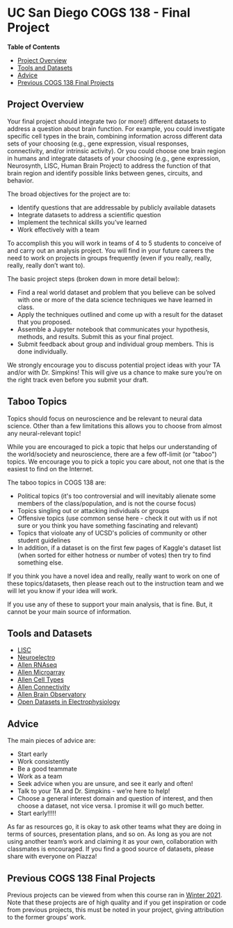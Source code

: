 
# UC San Diego COGS 138 - Final Project

**Table of Contents**

- [Project Overview](#Project-Overview)
- [Tools and Datasets](#Tools-and-Datasets)
- [Advice](#Advice)
- [Previous COGS 138 Final Projects](#Previous-COGS-138-Final-Projects)

<!-- toc -->

## Project Overview

Your final project should integrate two (or more!) different datasets to address a question about brain function. For example, you could investigate specific cell types in the brain, combining information across different data sets of your choosing (e.g., gene expression, visual responses, connectivity, and/or intrinsic activity). Or you could choose one brain region in humans and integrate datasets of your choosing (e.g., gene expression, Neurosynth, LISC, Human Brain Project) to address the function of that brain region and identify possible links between genes, circuits, and behavior.

The broad objectives for the project are to:

* Identify questions that are addressable by publicly available datasets
* Integrate datasets to address a scientific question
* Implement the technical skills you’ve learned
* Work effectively with a team

To accomplish this you will work in teams of 4 to 5 students to conceive of and carry out an analysis project. You will find in your future careers the need to work on projects in groups frequently (even if you really, really, really, really don’t want to).

The basic project steps (broken down in more detail below):

- Find a real world dataset and problem that you believe can be solved with one or more of the data science techniques we have learned in class.
- Apply the techniques outlined and come up with a result for the dataset that you proposed.
- Assemble a Jupyter notebook that communicates your hypothesis, methods, and results. Submit this as your final project.
- Submit feedback about group and individual group members. This is done individually.

We strongly encourage you to discuss potential project ideas with your TA and/or with Dr. Simpkins! This will give us a chance to make sure you’re on the right track even before you submit your draft.

## Taboo Topics

Topics should focus on neuroscience and be relevant to neural data science. Other than a few limitations this allows you to choose from almost any neural-relevant topic!

While you are encouraged to pick a topic that helps our understanding of the world/society and neuroscience, there are a few off-limit (or "taboo") topics. We encourage you to pick a topic you care about, not one that is the easiest to find on the Internet.

The taboo topics in COGS 138 are:

- Political topics (it's too controversial and will inevitably alienate some members of the class/population, and is not the course focus)
- Topics singling out or attacking individuals or groups 
- Offensive topics (use common sense here - check it out with us if not sure or you think you have something fascinating and relevant)
- Topics that violoate any of UCSD's policies of community or other student guidelines
- In addition, if a dataset is on the first few pages of Kaggle's dataset list (when sorted for either hotness or number of votes) then try to find something else.

If you think you have a novel idea and really, really want to work on one of these topics/datasets, then please reach out to the instruction team and we will let you know if your idea will work.

If you use any of these to support your main analysis, that is fine. But, it cannot be your main source of information.

## Tools and Datasets

- [LISC](https://lisc-tools.github.io/lisc/auto_tutorials/index.html)
- [Neuroelectro](https://neuroelectro.org/api/docs/)
- [Allen RNAseq](https://celltypes.brain-map.org/rnaseq/search)
- [Allen Microarray](https://human.brain-map.org/)
- [Allen Cell Types](https://celltypes.brain-map.org/data)
- [Allen Connectivity](https://connectivity.brain-map.org/)
- [Allen Brain Observatory](https://observatory.brain-map.org/visualcoding)
- [Open Datasets in Electrophysiology](https://github.com/openlists/ElectrophysiologyData)

## Advice

The main pieces of advice are:

* Start early
* Work consistently
* Be a good teammate
* Work as a team
* Seek advice when you are unsure, and see it early and often!
* Talk to your TA and Dr. Simpkins - we’re here to help!
* Choose a general interest domain and question of interest, and then choose a dataset, not vice versa. I promise it will go much better.
* Start early!!!!!

As far as resources go, it is okay to ask other teams what they are doing in terms of sources, presentation plans, and so on. As long as you are not using another team’s work and claiming it as your own, collaboration with classmates is encouraged. If you find a good source of datasets, please share with everyone on Piazza!

## Previous COGS 138 Final Projects

Previous projects can be viewed from when this course ran in [Winter 2021](https://github.com/NeuralDataScience/Projects). Note that these projects are of high quality and if you get inspiration or code from previous projects, this must be noted in your project, giving attribution to the former groups’ work.
